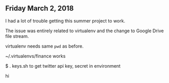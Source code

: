 ## Friday March 2, 2018

I had a lot of trouble getting this summer project to work.

The issue was entirely related to virtualenv and the change to Google Drive file stream.

virtualenv needs same `pwd` as before.

~/.virtualenvs/finance works

$ . keys.sh to get twitter api key, secret in environment

hi
